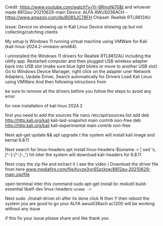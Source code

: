 Credit: https://www.youtube.com/watch?v=Yr-8RmoNi70&t and whoever made 8812au-20210629-main
Device: ALFA AWUS036ACH - https://www.amazon.com/dp/B08SJC78FH
Chipset: Realtek RTL8812AU 

Issue: 
  Device no showing up in Kali Linux
  Device showing up but not collecting/catching clients

My setup is Windows 11 running virtual machine using VMWare for Kali (kali-linux-2024.2-vmware-amd64). 

I uninstalled the Windows 11 drivers for Realtek RTL8812AU including the ulitity app. Restarted computer and then plugged USB wireless adapter back into USB slot (make sure blue light blinks or move to another USB slot)
Go to Windows Device Manager, right click on the adapter uner Network Adapters, Update Driver, Search automatically for Drivers
Load Kali Linux using VMWare
And then following intructions from 

be sure to remove all the drivers before you follow the steps to avoid any error 

for new installation of kali linux 2024.2

first you need to add the sources file
nano /etc/apt/sources.list
add
deb http://http.kali.org/kali kali-last-snapshot main contrib non-free
deb http://http.kali.org/kali kali-experimental main contrib non-free

Next
apt-get update && apt upgrade ( the system will install kali image and kernal 6.8.11

Next search for linux-headers
apt install linux-headers-$(uname -r | sed 's,[^-]*-[^-]*-,,')
hit inter the system will download kali-headers for 6.8.11

Next copy the zip file and extract it ( see the video )
Download the driver file from here
www.mediafire.com/file/tuyze3vc65zckne/8812au-20210629-main.zip/file

open terminal 
inter this command 
sudo apt-get install bc mokutil build-essential libelf-dev linux-headers-`uname -r`

Next 
sudo ./install-driver.sh
after its done click N then Y then reboot the system 
you are good to go your ALFA awus036ach ac1200 will be working without any issue 

if this fix your issue please share and like thank you
